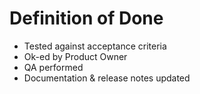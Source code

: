 # Definition of Done
- Tested against acceptance criteria
- Ok-ed by Product Owner
- QA performed
- Documentation & release notes updated